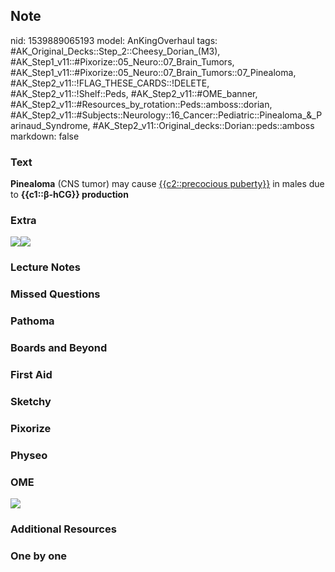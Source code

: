## Note
nid: 1539889065193
model: AnKingOverhaul
tags: #AK_Original_Decks::Step_2::Cheesy_Dorian_(M3), #AK_Step1_v11::#Pixorize::05_Neuro::07_Brain_Tumors, #AK_Step1_v11::#Pixorize::05_Neuro::07_Brain_Tumors::07_Pinealoma, #AK_Step2_v11::!FLAG_THESE_CARDS::!DELETE, #AK_Step2_v11::!Shelf::Peds, #AK_Step2_v11::#OME_banner, #AK_Step2_v11::#Resources_by_rotation::Peds::amboss::dorian, #AK_Step2_v11::#Subjects::Neurology::16_Cancer::Pediatric::Pinealoma_&_Parinaud_Syndrome, #AK_Step2_v11::Original_decks::Dorian::peds::amboss
markdown: false

### Text
<div>
  <b>Pinealoma</b> (CNS tumor) may cause <u>{{c2::precocious
  puberty}}</u> in males due to <b>{{c1::β-hCG}} production</b>
</div>

### Extra
<img src="paste-283158603890689.jpg"><img src=
"paste-1683017294675969.jpg">

### Lecture Notes


### Missed Questions


### Pathoma


### Boards and Beyond


### First Aid


### Sketchy


### Pixorize


### Physeo


### OME
<div class="ome-widget">
  <a href="https://onlinemeded.org?ref=anki"><img src=
  "_OME_AnkiFlashcards_General_3.png"></a>
</div>

### Additional Resources


### One by one

